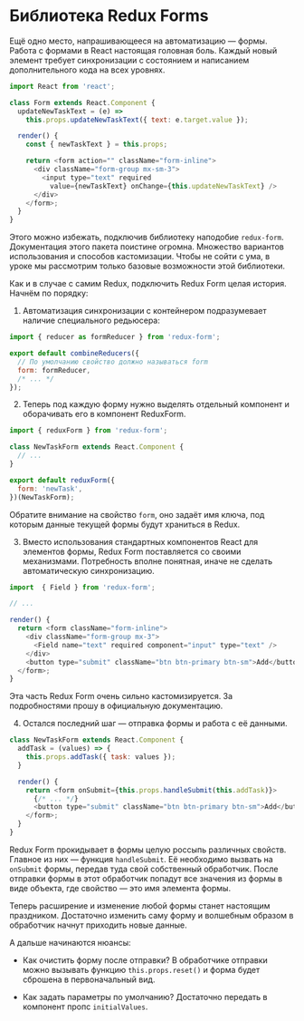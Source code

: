 # Библиотека Redux Forms
Ещё одно место, напрашивающееся на автоматизацию — формы. Работа с формами в React настоящая головная боль. Каждый новый элемент требует синхронизации с состоянием и написанием дополнительного кода на всех уровнях.

```javascript
import React from 'react';

class Form extends React.Component {
  updateNewTaskText = (e) =>
    this.props.updateNewTaskText({ text: e.target.value });

  render() {
    const { newTaskText } = this.props;

    return <form action="" className="form-inline">
      <div className="form-group mx-sm-3">
        <input type="text" required
          value={newTaskText} onChange={this.updateNewTaskText} />
      </div>
    </form>;
  }
}
```

Этого можно избежать, подключив библиотеку наподобие `redux-form`. Документация этого пакета поистине огромна. Множество вариантов использования и способов кастомизации. Чтобы не сойти с ума, в уроке мы рассмотрим только базовые возможности этой библиотеки.

Как и в случае с самим Redux, подключить Redux Form целая история. Начнём по порядку:

1. Автоматизация синхронизации с контейнером подразумевает наличие специального редьюсера:

```javascript
import { reducer as formReducer } from 'redux-form';

export default combineReducers({
  // По умолчанию свойство должно называться form
  form: formReducer,
  /* ... */
});
```
2. Теперь под каждую форму нужно выделять отдельный компонент и оборачивать его в компонент ReduxForm.

```javascript
import { reduxForm } from 'redux-form';

class NewTaskForm extends React.Component {
  // ...
}

export default reduxForm({
  form: 'newTask',
})(NewTaskForm);
```

Обратите внимание на свойство `form`, оно задаёт имя ключа, под которым данные текущей формы будут храниться в Redux.

3. Вместо использования стандартных компонентов React для элементов формы, Redux Form поставляется со своими механизмами. Потребность вполне понятная, иначе не сделать автоматическую синхронизацию.

```javascript
import  { Field } from 'redux-form';

// ...

render() {
  return <form className="form-inline">
    <div className="form-group mx-3">
      <Field name="text" required component="input" type="text" />
    </div>
    <button type="submit" className="btn btn-primary btn-sm">Add</button>
  </form>;
}
```
Эта часть Redux Form очень сильно кастомизируется. За подробностями прошу в официальную документацию.

4. Остался последний шаг — отправка формы и работа с её данными.

```javascript
class NewTaskForm extends React.Component {
  addTask = (values) => {
    this.props.addTask({ task: values });
  }

  render() {
    return <form onSubmit={this.props.handleSubmit(this.addTask)}>
      {/* ... */}
      <button type="submit" className="btn btn-primary btn-sm">Add</button>
    </form>;
  }
}
```
Redux Form прокидывает в формы целую россыпь различных свойств. Главное из них — функция `handleSubmit`. Её необходимо вызвать на `onSubmit` формы, передав туда свой собственный обработчик. После отправки формы в этот обработчик попадут все значения из формы в виде объекта, где свойство — это имя элемента формы.

Теперь расширение и изменение любой формы станет настоящим праздником. Достаточно изменить саму форму и волшебным образом в обработчик начнут приходить новые данные.

А дальше начинаются нюансы:

- Как очистить форму после отправки? В обработчике отправки можно вызывать функцию `this.props.reset()` и форма будет сброшена в первоначальный вид.

- Как задать параметры по умолчанию? Достаточно передать в компонент пропс `initialValues`.

